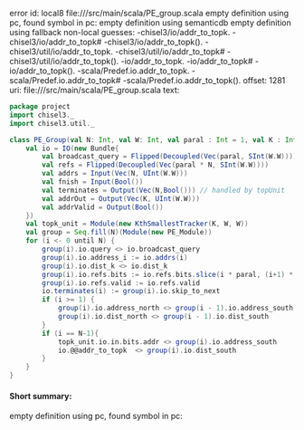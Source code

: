 error id: local8
file://<WORKSPACE>/src/main/scala/PE_group.scala
empty definition using pc, found symbol in pc: 
empty definition using semanticdb
empty definition using fallback
non-local guesses:
	 -chisel3/io/addr_to_topk.
	 -chisel3/io/addr_to_topk#
	 -chisel3/io/addr_to_topk().
	 -chisel3/util/io/addr_to_topk.
	 -chisel3/util/io/addr_to_topk#
	 -chisel3/util/io/addr_to_topk().
	 -io/addr_to_topk.
	 -io/addr_to_topk#
	 -io/addr_to_topk().
	 -scala/Predef.io.addr_to_topk.
	 -scala/Predef.io.addr_to_topk#
	 -scala/Predef.io.addr_to_topk().
offset: 1281
uri: file://<WORKSPACE>/src/main/scala/PE_group.scala
text:
```scala
package project
import chisel3._
import chisel3.util._

class PE_Group(val N: Int, val W: Int, val paral : Int = 1, val K : Int = 16) extends Module {
    val io = IO(new Bundle{
        val broadcast_query = Flipped(Decoupled(Vec(paral, SInt(W.W))))
        val refs = Flipped(Decoupled(Vec(paral * N, SInt(W.W))))
        val addrs = Input(Vec(N, UInt(W.W)))
        val fnish = Input(Bool())
        val terminates = Output(Vec(N,Bool())) // handled by topUnit
        val addrOut = Output(Vec(K, UInt(W.W)))
        val addrValid = Output(Bool())
    })
    val topk_unit = Module(new KthSmallestTracker(K, W, W))
    val group = Seq.fill(N)(Module(new PE_Module))
    for (i <- 0 until N) {
        group(i).io.query <> io.broadcast_query
        group(i).io.address_i := io.addrs(i)
        group(i).io.dist_k <> io.dist_k
        group(i).io.refs.bits := io.refs.bits.slice(i * paral, (i+1) * paral)
        group(i).io.refs.valid := io.refs.valid
        io.terminates(i) := group(i).io.skip_to_next
        if (i >= 1) {
            group(i).io.address_north <> group(i - 1).io.address_south
            group(i).io.dist_north <> group(i - 1).io.dist_south
        }
        if (i == N-1){
            topk_unit.io.in.bits.addr <> group(i).io.address_south
            io.@@addr_to_topk  <> group(i).io.dist_south
        }
    }
}
```


#### Short summary: 

empty definition using pc, found symbol in pc: 